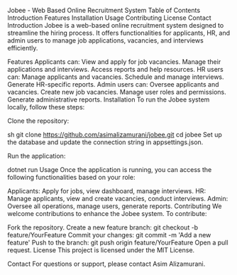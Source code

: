 Jobee - Web Based Online Recruitment System
Table of Contents
Introduction
Features
Installation
Usage
Contributing
License
Contact
Introduction
Jobee is a web-based online recruitment system designed to streamline the hiring process. It offers functionalities for applicants, HR, and admin users to manage job applications, vacancies, and interviews efficiently.

Features
Applicants can:
View and apply for job vacancies.
Manage their applications and interviews.
Access reports and help resources.
HR users can:
Manage applicants and vacancies.
Schedule and manage interviews.
Generate HR-specific reports.
Admin users can:
Oversee applicants and vacancies.
Create new job vacancies.
Manage user roles and permissions.
Generate administrative reports.
Installation
To run the Jobee system locally, follow these steps:

Clone the repository:

sh
git clone https://github.com/asimalizamurani/jobee.git
cd jobee
Set up the database and update the connection string in appsettings.json.

Run the application:

dotnet run
Usage
Once the application is running, you can access the following functionalities based on your role:

Applicants: Apply for jobs, view dashboard, manage interviews.
HR: Manage applicants, view and create vacancies, conduct interviews.
Admin: Oversee all operations, manage users, generate reports.
Contributing
We welcome contributions to enhance the Jobee system. To contribute:

Fork the repository.
Create a new feature branch:
git checkout -b feature/YourFeature
Commit your changes:
git commit -m 'Add a new feature'
Push to the branch:
git push origin feature/YourFeature
Open a pull request.
License
This project is licensed under the MIT License.

Contact
For questions or support, please contact Asim Alizamurani.
